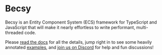 # Becsy

Becsy is an Entity Component System (ECS) framework for TypeScript and JavaScript that will make it nearly effortless to write performant, multi-threaded code.

Please [read the docs](https://lastolivegames.github.io/becsy) for all the details, jump right in to see some heavily annotated [examples](./examples), and [join us on Discord](https://discord.gg/X72ct6hZSr) for help and fun discussions!
